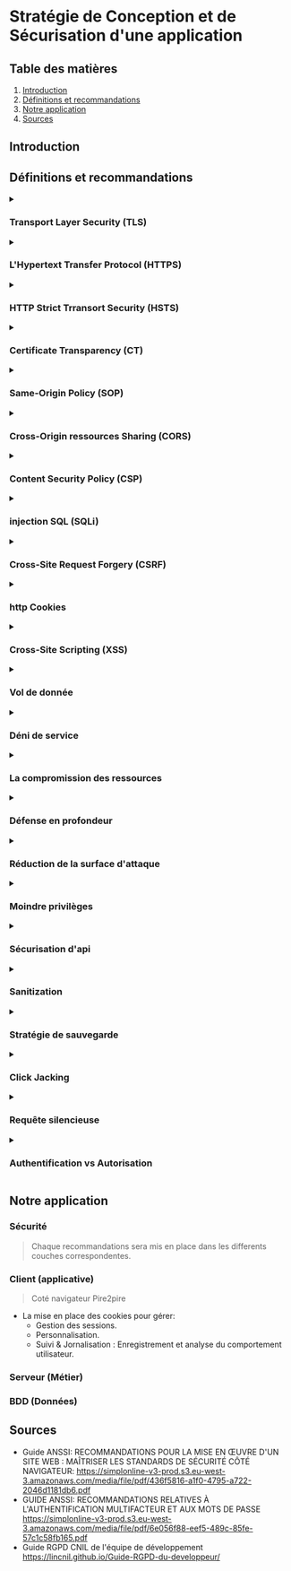 # Stratégie de Conception et de Sécurisation d'une application

## Table des matières
 1. [Introduction](#introduction)
 2. [Définitions et recommandations](#définitions-et-recommandations)
 3. [Notre application](#notre-application)
 4. [Sources](#sources)
## Introduction
<!-- Notre introduction en anglais -->



## Définitions et recommandations

<!-- Liste des termes avec définition, recommandations, exemples, couche ntier -->

<!--  Voici un Model

<details>
  <summary>

  ### I'am the HEADER
  
  </summary>

  #### Définition
  - First line.
    - Sub-First line.
  - Second line
  
  #### Recommandations
  - R1 - title of recommandation
    - Content
  - R2
    - Content

</details>

 -->
<details>
  <summary>

  ### Transport Layer Security (TLS)

  </summary>

  #### Définition
  - Transport Layer Security anciennement appelé Secure Socket Layer (SSL) est un protocole cryptographique conçu pour fournir une communications sécurisé sur un réseau informatique.
  - TLS permet de garantir 3 propriété de sécurité, 
    - `Confidentialité` : Personne d'autre ne peut lire la communication parce que elle est chiffré.
    - `Authenticité` : L'identité des participants à la communication peut être vérifier.
    - `intégrité` : Les messages de la communication ne peuvent pas être modifiées en route par un adversaire.
  #### Recommandations
  - R1 - Recommandations de sécurité relatives à TLS: 
    - Il est nécessaire de mettre en œuvre les Recommandations de sécurité relatives à TLS
    pour tout site même si celui-ci ne traite pas d’informations sensibles.
</details>

<details>
  <summary>

  ### L'Hypertext Transfer Protocol (HTTPS) 
  
  </summary>

  #### Définition
  - C'est un protocole de communication client-serveur pout accéder à des ressources sur un serveur web.
  - La mise en place de HTTPS sur un site ou une application web est une garantie de sécurité qui
    repose sur TLS pour assurer la confidentialité, l'authenticité et l’intégrité des informations échangées, ainsi que
    l’authenticité du serveur contacté.
  - les requêtes HTTP contient : une méthode, un cible et la version du protocole, contient également un en-tête.

  
  #### Recommandations
  - R2 - Mettre en œuvre HSTS
    - Il est nécessaire de mettre en œuvre `HSTS` afin de limiter les risques d’attaque de
    type **Man-In-The-Middle** dus à des accès non sécurisés générés par les utilisateurs ou
    par un attaquant.
  - R3 - Surveiller les CT logs
    - Il est recommandé que l’hébergeur ou le responsable d’un site web mette en œuvre
    un processus de surveillance des Certificate Transparency logs afin de détecter et révoquer les certificats illégitimes qui correspondent à des domaines sous son contrôle.

</details>


<details>
  <summary>

  ### HTTP Strict Trransort Security (HSTS)
  
  </summary>

  #### Définition
  - indique au navigateur d’utiliser automatiquement HTTPS pour tous les accès au site web.
  - HSTS permet à un site Web d'informer le navigateur qu'il ne doit jamais charger le site à l'aide de HTTP et qu'il doit automatiquement convertir toutes les tentatives d'accès au site à l'aide de HTTP en requêtes HTTPS.
  - Demander au navigateur d’utiliser exclusivement HTTPS pour se connecter au site
    visité et à ses sous-domaines, pour une durée d’un an : 
    ``` Strict−Transport−Securit : max−age =31536000 ; includeSubDomains ; ```
  - PS: HTTPS securise seulement l'echange d'informations il agit uniquement pendant l'échange
  
  #### Recommandations
  - R2 - Mettre en œuvre HSTS
    - Il est nécessaire de mettre en œuvre `HSTS` afin de limiter les risques d’attaque de
    type **Man-In-The-Middle** dus à des accès non sécurisés générés par les utilisateurs ou
    par un attaquant.
  - *Attention*
    - Attention, la pérennité de l’accès en HTTPS est un prérequis indispensable à HSTS, qui rendra l’accès en clair impossible

</details>
 
 
<details>
  <summary>

  ### Certificate Transparency (CT)
  
  </summary>

  #### Définition
  - L'autorité de certification c'est un eco-systeme qui vise à faciliter la détection de certificats frauduleux ou invalides.
  
  #### Recommandations
  - R3 - Surveiller les CT logs
    - Il est recommandé que l’hébergeur ou le responsable d’un site web mette en œuvre
    un processus de surveillance des *Certificate Transparency* logs afin de détecter et révoquer les certificats illégitimes qui correspondent à des domaines sous son contrôle.


</details>

<details>
  <summary>

  ### Same-Origin Policy (SOP)
  
  </summary>

  #### Définition
  - c'est un protocole qui restrient dans la communications lorsque ils ont des origine differents.
  - *SOP* est l'une des protections les plus importantes du navigateur.
  - Elle sert à vérifier que les contenus chargés sur la page proviennent du même domaine que celle-ci.
  - Toutes les données doivent provenir de la même source, c'est-à-dire du même serveur. 
  
</details>

<details>
  <summary>

  ### Cross-Origin ressources Sharing (CORS)
  
  </summary>

  #### Définition
  - le Cross-Origin Resource Sharing il est en réalité strictement interdit : quiconque appelle un site Web ne doit pas charger d’autres données venant de serveurs externes ! Mais il peut y avoir des exceptions. Si les deux exploitants du site s’entendent sur une coopération, rien ne s’oppose à un accord. Le Cross-Origin Resource Sharing (CORS) régit cette coopération, il est donc important de n'utiliser CORS que dans certains cas particuliers, et de le configurer de manière aussi restrictive que possible.
  - Accepter de partager les ressources entre un ou plusieur origine.
```js
    // hôte A
    /OPTIONS
    Origin: 'http://example.com'
    Access-Control-Request-Method: DELETE
```
```js
    // hôte B
    Access-Control-Allow-Origin: 'http://example.com'
    Access-Control-Allow-Methods: PUT, POST, DELETE
```
![This operation performs a simple exchange between the client and the server, using CORS headers to handle the privileges:](images/simple-req.png)

  #### Recommandations
  - R39 - Mettre en œuvre un preflight lors des appels COR
    - Si les données transmises par un appel CORS présentent un caractère sensible, il est
    recommandé qu’un preflight soit prévu côté serveur et forcé côté client afin de limiter le risque de fuite d’informations. Un preflight peut être forcé par la présence, à vérifier, d’un en-tête non standard dans chaque requête CORS
  - R40 - Vérifier la valeur de l'Origin lors de la réception d'une requête CORS
    - L’en-tête Origin, dont la falsification est empêchée par le navigateur, doit être contrôlé par l’application avec une liste d’Origins autorisées pour réduire le risque CSRF via CORS.
  - R41 - Cloisonner les services web au moyen de noms de domaines distincts
    - Lors de la mise en place de plusieurs WebServices indépendants, il est recommandé de dédier un domaine à chacun d’entre eux.
  - R42 - Éviter l'usage de bibliothèques publiques effectuant des appels CORS
    - Une bibliothèque JavaScript dont le code est obscurci afin de bloquer son analyse,
    mais effectuant des appels CORS ne doit pas être incluse dans les ressources d’une application web.
  - R42- -Isoler l'utilisation de bibliothèques publiques effectuant des appels CORS.
    - A défaut de pouvoir contrôler le code JavaScript d’une bibliothèque effectuant un
    appel CORS, celle-ci doit être isolée du reste de l’application via un Web Worker ou, à défaut, une iframe.
  - R43 - Anonymiser le chargement des ressources en cross-origin
    - Dans le but de limiter l’exposition des authentifiants et pour préserver la confidentialité des utilisateurs, il est recommandé de positionner l’attribut crossorigin à anonymous pour les ressources dont la récupération ne nécessite pas d’authentificaion.
  - R44 - Préférer l'utilisation de l'API Fetch à XMLHttpRequest
    - Dans la mesure du possible, l’utilisation de l’API Fetch est recommandée par rapport à XMLHttpRequest


</details>


<details>
  <summary>

  ### Content Security Policy (CSP)
  
  </summary>

  #### Définition
  - permet de définir une stratégie de contrôle des accès aux ressources atteignables d’un site web donné par l’application de restrictions sous forme de liste d’autorisations (aussi appelée liste blanche).
  - Le principal avantage de définir une Content Security Policy (CSP) est de détecter et d’atténuer les attaques XSS.
  - Elle utilise des méta-éléments ou des en-têtes pour donner le feu vert ou bloquer le contenu chargé sur votre site web.
  - Pour activer CSP, vous devez configurer vos serveurs web afin d'ajouter un en-tête (header) HTTP Content-Security-Policy aux réponses. 
```js
  // Une autre possibilité consiste à utiliser l'élément HTML <meta> pour configurer la règle,
  <meta
    http-equiv="Content-Security-Policy"
    content="default-src 'self'; img-src https://*; child-src 'none';" />
``` 
 #### Recommandations
  - R5 - Dissocier clairement la composition des pages web
    - Il est recommandé de dissocier clairement les données (JSON), la structure (HTML),
      le style (CSS) et la logique (JavaScript) d’une page web afin de réduire le risque
      d’occurrence de vulnérabilités XSS.
  - R6 - Expliciter la nature d'une ressource avec l'en-tête Content-Type
    - L’application de la recommandation R5 permet aussi de spécifier de manière explicite
      la nature d’un contenu et donc le contexte dans lequel le navigateur peut l’utiliser.
      Spécifier un Content-Type approprié contribue à réduire le risque qu’une ressource
      soit interprétée de manière inattendue et exploitée par un attaquant.
  - R13 - Restreindre les contenus aux ressources fiables
    - Il est recommandé de mettre en œuvre CSP afin de présenter aux navigateurs une
    liste des sites reconnus comme présentant des ressources fiables et ainsi contribuer
    au principe de moindre privilège en réduisant le risque potentiel de vulnérabilité XSS.
  - R14 - Mettre en œuvre CSP par en-tête HTTP
    - Il est recommandé de privilégier la mise en œuvre de CSP par l’utilisation de l’en-tête
    HTTP Content-Security-Policy.
  - R14- - Mettre en œuvre CSP par balise meta dans les pages HTML
    - Si cela n’est pas possible via en-tête, ou dans des cas particuliers d’affermissement
    d’une stratégie, il est recommandé de mettre en œuvre CSP dans les pages HTML par l’utilisation de la balise HTML <meta>.
  - R15 - Interdire des contenus inline 
    - Les contraintes CSP ne doivent pas présenter les mots-clés suivants : data:, 'unsafe-eval' ou 'unsafe-inline'.
  - R16 - Définir la directive default-src
    - Lors de l’élaboration d’une CSP, il est recommandé de veiller à ce qu’elle contienne
    au moins la directive default-src, et que celle-ci ne soit pas simplement positionnée à « * ».


</details>

<details>
  <summary>

  ### injection SQL (SQLi)
  
  </summary>

  #### Définition
  - L'injection SQL tire parti des applications web qui ne parviennent pas à valider les entrées utilisateur. Les pirates peuvent transmettre des commandes SQL via l'application web de manière malveillante pour exécution par une base de données principale.
  - L'injection SQL peut obtenir un accès non autorisé à une base de données ou récupérer des informations directement à partir de la base de données. De nombreuses violations de données sont dues à l'injection SQL.
```sql
-- Les pirates utilisent une simple chaîne appelée chaîne magique, par exemple : 
-- Nom d'utilisateur : administrateur
-- Password: anything 'or'1'='1
-- Après avoir cliqué sur le bouton de connexion, la requête SQL fonctionnera comme suit :
"SELECT Count(*) FROM Users WHERE Username=' admin ' AND Password=' anything 'or'1'='1 ' ";
```

</details>
<details>
  <summary>

  ### Cross-Site Request Forgery (CSRF) 
  
  </summary>

  #### Définition
  - Est une classe d’attaques qui force un utilisateur à exécuter, à son insu, des actions privilégiées sur une application tierce sur laquelle il est authentifié. Ce type d’attaques a lieu lors de la navigation sur un site piégé qui émet des requêtes
  vers un site de confiance, mais vulnérable au CSRF (un mécanisme d’authentification faible qui repose uniquement sur les cookies pour gérer les sessions des utilisateurs).
  - pour se protéger des attaques cross-site request forgery : La méthode recommandée et la plus largement adoptée pour lutter contre les attaques cross-site request forgery consiste à utiliser un token anti-CSRF, ou token de synchronisation qui sera géneré aléatoirement en session par le serveur.

  
  #### Recommandations
  - R7 - Vérifier l'échappement des contenus inclus
    - Les données externes employées dans quelque partie que ce soit de la réponse envoyée au navigateur doivent avoir fait l’objet d’un « échappement » adapté au contexte d’interprétation.
  - R8 - Vérifier la conformité des données issues de sources externes
    - Il est recommandé de vérifier, chaque fois que c’est possible, que les données ont
      bien la forme attendue. Lorsque cela est possible, une approche par liste d’autorisations est recommandée : par exemple une donnée censée être numérique ne doit
      être composée que de chiffres.

</details>

<details>
  <summary>

  ### http Cookies
  
  </summary>

  #### Définition
  - Un cookie HTTP (cookie web, cookie de navigateur) est un petit ensemble de données qu'un serveur envoie au navigateur web de l'utilisateur. Le navigateur peut alors le stocker localement, puis le renvoyer à la prochaine requête vers le même serveur. Typiquement, cette méthode est utilisée par le serveur pour déterminer si deux requêtes proviennent du même navigateur.
  - Les cookies sont utilisés pour 3 raisons principales :
    - Gestion des sessions : Logins, panier d'achat, score d'un jeu, ou tout autre chose dont le serveur doit se souvenir.
    - Personnalisation : Préférences utilisateur, thèmes, et autres paramètres.
    - Suivi : Enregistrement et analyse du comportement utilisateur.
  - Les entêtes Set-Cookie et Cookie
```js
  // L'entête de réponse HTTP Set-Cookie envoie un cookie depuis le serveur vers le navigateur.
  // cookie simple est défini comme ceci:
  Set-Cookie: <nom-du-cookie>=<valeur-du-cookie>
```
  #### Recommandations
  - R26 - Ne pas stocker d'informations sensibles dans les cookies
    - Dans le cadre de la défense en profondeur et à l’exception des jetons de session, il
    est recommandé de ne pas stocker des informations sensibles dans les cookies. Leur
    utilisation n’est souhaitable que pour le stockage temporaire d’informations de faible volume, pour lesquelles la perte ou la divulgation sera sans conséquence.
  - R27 - Cloisonner les sessions au moyen de noms de domaine distincts
    - Afin d’éviter qu’un cookie ne soit envoyé par correspondance involontaire sur l’attribut Domain avec le domaine ou sous-domaine en question, il est recommandé de répartir les périmètres de responsabilité d’une application web sur des domaines différents.
  - R28 - Définir le path d'un cookie
    - Il est recommandé de restreindre la portée des cookies en suivant le principe de
moindre privilège. Le path de chaque cookie doit être ajusté au découpage hiérarchique du site web et à la sensibilité du cookie.
  - R29 - Maîtriser l'accès aux cookies en JavaScript
    - Dès lors qu’un cookie n’a d’usage que pour le serveur d’applications ou n’a pas la
nécessité d’être traité par un code exécuté sur le navigateur, l’attribut HttpOnly doit être utilisé afin de limiter le risque de vol par un code JavaScript.
  - R30 - Proscrire l'accès en JavaScript à un cookie de session
    - Pour un cookie de session, il est nécessaire de positionner l’attribut HttpOnly.
  - R31 - Limiter le transit des cookies aux flux sécurisés
    - Dès lors que des cookies sont nécessaires et que le site ou l’application n’est accessible qu’en HTTPS, le flag Secure doit être utilisé.
  - R32 -  Définir une stratégie stricte d'envoi des cookies en cross-site.
    - Dès qu’un cookie n’a pas de raison d’être émis lors de la navigation depuis un site
    web extérieur, définir l’attribut SameSite à Strict. Dans le cas contraire, utiliser la valeur Lax si le cookie n’autorise pas d’action privilégiée via la méthode HTTP GET.
  - R33 -  Définir une stratégie stricte d'envoi des cookies de session en cross-site
    - Pour un cookie de session, l’attribut SameSite doit être défini et ne doit pas être positionné à None.


</details>

<details>
  <summary>

  ### Cross-Site Scripting (XSS)
  
  </summary>

  #### Définition
  - Il s'agit d'une attaque de site Web courante qui est capable d'affecter le site Web ainsi que les utilisateurs du site Web. Les attaquants utilisent couramment JavaScript pour écrire du code malveillant dans XSS. Le code peut voler les détails des cookies de l'utilisateur , modifier les paramètres de l'utilisateur, afficher divers téléchargements de logiciels malveillants et bien d'autres.
  - Comment puis-je empêcher XSS en PHP ? Filtrez vos entrées avec une liste blanche de caractères autorisés et utilisez des indications de type ou un casting de type. Échappez vos sorties avec des **htmlentities** et  **ENT_QUOTES**  pour les contextes HTML, ou des échappements JavaScript Unicode pour les contextes JavaScript.
  #### Recommandations
  - R4 - Utiliser l'API DOM à bon escient
    - Toute intervention sur le contenu client doit être réalisée via l’API DOM. Il est recommandé de ne pas utiliser, ou à défaut de contrôler l’usage de méthodes et propriétés
    qui effectuent des substitutions ou modifications de contenu dans un contexte à
    même d’altérer le comportement de l’application web.
  - R5 - Dissocier clairement la composition des pages web
    - Il est recommandé de dissocier clairement les données (JSON), la structure (HTML),
le style (CSS) et la logique (JavaScript) d’une page web afin de réduire le risque
d’occurrence de vulnérabilités XSS.

 #### Recommandations
  - R9 - Proscrire l'usage de la fonction eval()
    - La fonction eval est dédiée à la transformation de chaîne de caractères en code
    JavaScript. L’usage de cette fonction doit être proscrit
  - R10 - Proscrire l'usage de constructions basées sur l'évaluation de code
    - Interdire l’usage des constructions JavaScript dont l’interprétation des paramètres
  peut aboutir sur de l’exécution de code arbitraire. Des exemples de telles constructions sont setInterval et setTimeout avec une chaîne de caractères en paramètre,
  le constructeur Function('code'), ou encore la méthode .constructor('code')
  du prototype d’une fonction.
  - R11 - Contrôler l'intégrité des contenus internes
    - Il est recommandé de mettre en œuvre SRI pour les ressources JavaScript et CSS internes.
  - R12 - Contrôler l'intégrité des contenus tiers
    - Dans le cas d’un site en HTTPS, il est recommandé de mettre en œuvre systématiquement le contrôle de l’intégrité des ressources via SRI afin de réduire le risque de vulnérabilité XSS, en particulier pour les contenus issus d’un CDN.

</details>

<details>
  <summary>

  ### Vol de donnée

  </summary>

#### Définition

- Attaque qui va provoquer la fuite des données tel que les identifiants, mots de passes, informations personnels et très sensibles.
- Nuit à la confidentialité des données fuités de l'auteur qui peuvent circuler librement sur le web.
- Le plus souvent utilisé pour des objectifs lucratifs, en vendant les données sur le Darkweb (Le web profond).
- Données achetés pour usurper les identités, voler de l'argent, ou les utiliser à d'autres fins malveillantes.

#### Recommandations

</details>

<details>
  <summary>

  ### Déni de service

  </summary>

#### Définition

- Attaque visant à rendre un service indisponible aux clients.
- Peut provoquer un ralentissement, voir même un arrêt complet du service.
- Nuit à la disponibilité du système et à l'image de l'entreprise ainsi qu'aux investissements financiers.

#### Recommandations

</details>

<details>
  <summary>
  
  ### La compromission des ressources
 
  </summary>

  #### Définition

  - Attaque qui vise à s'introduire dans un système, pour en modifier son contenu, introduire du code malveillant, remplacer des contenus et informations légitimes par le contenu choisi par l'attaquant (harcèlement, dénigrer, message politique).
  - nuit à l'intégrité du service et de leur propriétaire et peut également nuire aux utilisateurs.

  #### Recommandations
 </details>

 <details>
  <summary>

  ### Défense en profondeur

 </summary>

  #### Définition

  - Consiste à mettre en oeuvre différentes mesures de protections de façon indépendantes pour chaque menace qui pourrais survenir
  - Il faut éviter de concentrer toutes les mesures de sécurité sur un seul point (un point d'entrée par exemple) et de laisser de coté les fonctions internes
  - Il faut privilégier des systèmes avec des unités distincts, de sorte que chacune de ces unités soient protégés et participent à la protection globale du système. 
  - Il existe différents types de défense en profondeur tel que:
    - Des logiciels anti virus
    - Des analyses de risque effectués fréquemment pour vérifier l'intégrité des données
    - des pare feu avec des règles de filtrage pour limiter les requêtes effectués

  #### Recommandations
 </details>

 <details>
  <summary>
  
  ### Réduction de la surface d'attaque

 </summary>

  #### Définition

  - Consiste à ne pas exposer les services ou tout autre point d'entrée et surtout si ne sont pas indispensables.
  - Il faut limiter au maximum la présence de fonctions et composants du service qui ne seront pas strictement nécessaire pour le bon fonctionnement du système.
  - Limiter l'exposition, que ce soit logicielle ou réseau, du début à la fin (de la conception au déploiement)
  - Il existe plusieurs méthode pour cela tel que:
    - Le filtrage du port TCP qui est nécessaire pour l'administration de la base de donnée
    - La désactivation des systèmes qui ne seraient pas nécessaire dans la configuration par défaut
    - Exclure des composants ou des modules qui seront inutiles et qui risqueraient d'avoir des failles exploitable par des hackers. 
    
  #### Recommandations
 </details>

 <details>
  <summary>
  
  ### Moindre privilèges

 </summary>

  #### Définition

  - Processus visant à ne donner strictement que des droits nécessaire aux utilisateurs et acteurs dans le système
  - Réduire le nombre de permission à un strict minimum nécessaire au bon fonctionnement de son rôle sans altérer ou bloquer ses fonctions principales.
  - Permettra de limiter le risque de compromission des composants et ainsi éviter le risque de destruction des données, de leur vol ou de leur altération.
  - Pour effectuer cela nous pouvons effectuer plusieurs taches tel que:
    - Limiter les permission de nos utilisateurs de l'application sur le système de fichier
    - Limiter les permissions de nos API afin d'empêcher n'importe quel service web ou navigateur à y accéder
    - Ne pas hésiter à utiliser RBAC afin de créer des rôles selon les besoins et selon le nombre de besoin d'accès aux diverses données et aux différentes permissions par rôles

  #### Recommandations
 </details>

<details>
  <summary>
  
  ### Sécurisation d'api

 </summary>

  #### Définition

  - Beaucoup d'entreprises utilisent des API pour connecter entre eux leurs différents services et ainsi communiquer des données plus ou moins sensibles.
  - Les fuites de données qui sont les plus importantes sont en général causés par des API avec des failles vulnérables et exploitables. (**Données médicales, données personnels, données financières**)
  - La stratégie de protection va dépendre du type de données que l'ont transfert.
  - Afin de sécuriser nos API il existe diverses manières de le faire tel que:
    - Utiliser un chiffrement à l'aide du protocole TLS
    - Utiliser des systèmes de signatures (à l'aide de clés de chiffrement) pour être sur que seul les utilisateurs autorisés puissent lire ces données.
    - Faire une analyse de risque et se renseigner sur les applications tierces que l'ont utilise et que l'ont ne maîtrise pas.
    - Identifier toutes les vulnérabilités de notre système et utiliser des solutions étudiés pour fixer ces failles comme par exemple maintenir à jour les différents composants et paquets utilisés, utiliser des outils d'analyse pour détecter des problèmes éventuels (**fuite de données, vulnérabilité d'un composant**)
    
  #### Recommandations
 </details>

<details>
  <summary>

  ### Sanitization

 </summary>

  #### Définition

  - Méthode pour "désinfecter" des donnés reçus afin de s'assurer qu'il ne s'agit pas de données malveillantes et prévenir de toute tentative d'attaque (**injection SQL**)
  - Il est portant de les désinfecter **avant** de les manipuler dans nos script.
  - La plupart des point d'entrés de ce type d'attaque se trouve dans les formulaires, que ce soit des formulaires de contact, ou des formulaire d'inscription et de connexion
  - Les attaques sur ce genre de formulaires peuvent également être:
    - des tentatives d'inclusion de fichiers malveillants
    - des injections de code (javascript par exemple)
    - Le [clickjacking](#click-jacking) 

  #### Recommandations
 </details> 

 <details>
  <summary>
  
  ### Stratégie de sauvegarde

 </summary>

  #### Définition

  - Plan qui consiste à garantir que les données qui sont essentielles à l'entreprise soient sauvegardés et prêtes à être restaurées lors d'une perte de données. 
  - Il faut minimiser les temps d'arrêt de l'entreprise ou du service autant que possible.
  - La continuité commerciale repose sur cette stratégie de sauvegarde et sur la reprise d'activités après incident
  - Pour mettre en place cette stratégie, nous pouvoir utiliser la stratégie 3 2 1 qui implique:
    - Avoir au moins 3 copie des données dans des endroits différents
    - Avoir 2 copie sur des supports différents
    - Avoir 1 copie hors site.
  Pour mettre en place la stratégie 3 2 1 il faut suivre plusieurs étapes:
    - Déterminer l'importance et la disponibilités de chaque données (s'assurer des données cruciales pour l'entreprise et du délai d'attente pour lesquels on veux récupérer les données perdus en fonction du coût et des ressources qui auront étés utilisés au déploiement et a la maintenance de celui-ci)
    - Décider de la fréquence et de la régulation des sauvegardes (cela peut être différentes fréquences selon le type de données ou selon le type de sauvegarde), et bien utiliser des systèmes de sauvegarde versionnés afin de ne pas se retrouver avec une sauvegarde corrompu sans pouvoir revenir à une sauvegarde plus ancienne.
    - Réfléchir au système de déploiement qui sera mis en oeuvre et à la façon dont les sauvegardes seront effectués (manuelles ou automatique avec un outil)
    - Bien tester le processus de restauration à l'aide de simulations qui vont reproduire ce qui pourrais se passer en cas de perte des données et ainsi s'assurer que le système de sauvegarde ne mettrais pas en évidence des éventuels problèmes que l'ont aurais pu négliger ou ignorer auparavant 

  #### Recommandations
 </details>

 <details>
  <summary>

  ### Click Jacking

 </summary>

  #### Définition

  - Type d'attaque qui consiste en une fausse page web qui inciterai un utilisateur légitime à cliquer sur un lien ou un contenu qui pourrais paraître lui aussi légitime mais qui est en réalité une action qui est effectuée sans son consentement sur d'autres sites 
  - Utilisés beaucoup avec des iframes invisibles qui vont pointer vers des sites auquel il aurais potentiellement des droits ou une session ouverte.
  - Pour protéger de ce type d'attaque on peux utiliser plusieurs protection tel que:
    - Le [Content Security Policy (CSP)](#cont)

  #### Recommandations
 </details>

 <details>
  <summary>
  
  ### Requête silencieuse

 </summary>
 
  #### Définition

  - Permet de demander au navigateur de réaliser des requêtes silencieuse sans devoir executer du code Javascript ou CSS (une balise html qui appellerai un href avec l'attribut ping)
  - Peut conduire un hacker à cacher a sa victime des connexion silencieuses qui peuvent mener à des fuites de données ou à du DDOS et l'exploitation de failles CSRF
    
  ```html
  <!-- dans la ligne 9 et 10, il y a un lien piégé qui va tenter une attaque CSRF et inciter l'utilisateur à cliquer et ainsi effectuer l'effacement d'un article dont l'id et 123 si jamais l'utilisateur à l'autorisation -->
    <body>
      <a href="/actualites" ping="http://banque.fr/virement?vers=bob">Liens vers les actualités</a> |
      <a href="/meteo" ping="/article/123/delete">Liens vers la météo</a>
  ```

  #### Recommandations
 </details>

 
<details>
  <summary>

  ### Authentification vs Autorisation

 </summary>

  #### Définition


  #### Recommandations
  
 </details>
 
## Notre application

<!-- Ce que l'ont va mettre en place et pour quel raison -->
### Sécurité 
> Chaque recommandations sera mis en place dans les differents couches correspondentes.
### Client (applicative)
> Coté navigateur Pire2pire
  - La mise en place des cookies pour gérer:
    - Gestion des sessions.
    - Personnalisation.
    - Suivi & Jornalisation : Enregistrement et analyse du comportement utilisateur.
### Serveur (Métier)
### BDD (Données)
## Sources

- Guide ANSSI: RECOMMANDATIONS POUR LA MISE EN ŒUVRE D'UN SITE WEB : MAÎTRISER LES STANDARDS DE SÉCURITÉ CÔTÉ NAVIGATEUR:
  https://simplonline-v3-prod.s3.eu-west-3.amazonaws.com/media/file/pdf/436f5816-a1f0-4795-a722-2046d1181db6.pdf
- GUIDE ANSSI: RECOMMANDATIONS RELATIVES À L'AUTHENTIFICATION MULTIFACTEUR ET AUX MOTS DE PASSE
  https://simplonline-v3-prod.s3.eu-west-3.amazonaws.com/media/file/pdf/6e056f88-eef5-489c-85fe-57c1c58fb165.pdf
- Guide RGPD CNIL de l'équipe de développement
  https://lincnil.github.io/Guide-RGPD-du-developpeur/

